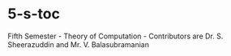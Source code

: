 # 5-s-toc
Fifth Semester - Theory of Computation - Contributors are Dr. S. Sheerazuddin and Mr. V. Balasubramanian
